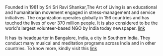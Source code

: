 Founded in 1981 by Sri Sri Ravi Shankar,The Art of Living is an educational
and humanitarian movement engaged in stress-management and service initiatives.
The organization operates globally in 156 countries and has touched the lives
of over 370 million people. 
It is also considered to be the world's largest volunteer-based NGO by India today newspaper. [link](http://indiatoday.intoday.in/education/story/sri-sri-ravi-shankars-59th-birthday-10-interesting-facts/1/437746.html)

It has its headquarter in Bangalore, India, a city in Southern India.
They conduct many musical and meditation programs across India and in other countries.
To know more, kindly visit this [link](http://www.artofliving.org/in-en)